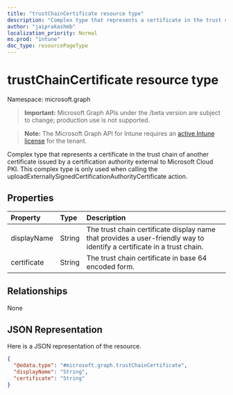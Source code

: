 ```yaml
---
title: "trustChainCertificate resource type"
description: "Complex type that represents a certificate in the trust chain of another certificate issued by a certification authority external to Microsoft Cloud PKI. This complex type is only used when calling the uploadExternallySignedCertificationAuthorityCertificate action."
author: "jaiprakashmb"
localization_priority: Normal
ms.prod: "intune"
doc_type: resourcePageType
---
```


# trustChainCertificate resource type

Namespace: microsoft.graph

> **Important:** Microsoft Graph APIs under the /beta version are subject to change; production use is not supported.

> **Note:** The Microsoft Graph API for Intune requires an [active Intune license](https://go.microsoft.com/fwlink/?linkid=839381) for the tenant.

Complex type that represents a certificate in the trust chain of another certificate issued by a certification authority external to Microsoft Cloud PKI. This complex type is only used when calling the uploadExternallySignedCertificationAuthorityCertificate action.

## Properties
|Property|Type|Description|
|:---|:---|:---|
|displayName|String|The trust chain certificate display name that provides a user-friendly way to identify a certificate in a trust chain.|
|certificate|String|The trust chain certificate in base 64 encoded form.|

## Relationships
None

## JSON Representation
Here is a JSON representation of the resource.
<!-- {
  "blockType": "resource",
  "@odata.type": "microsoft.graph.trustChainCertificate"
}
-->
``` json
{
  "@odata.type": "#microsoft.graph.trustChainCertificate",
  "displayName": "String",
  "certificate": "String"
}
```
